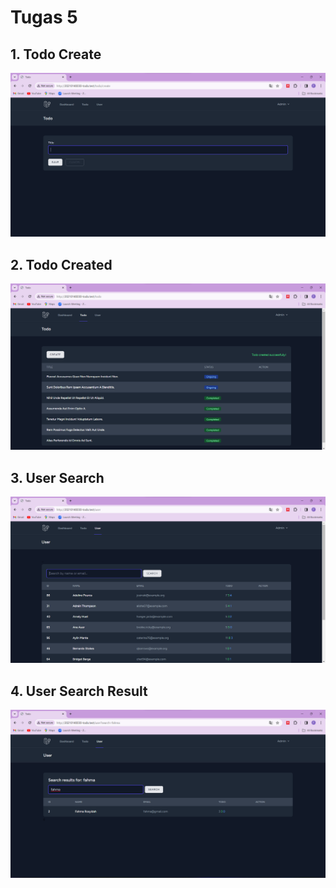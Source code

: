 # Tugas 5

## 1. Todo Create

![Alt text](screenshot/tugas5/todo_create.png)

## 2. Todo Created

![Alt text](screenshot/tugas5/todo_created.png)

## 3. User Search

![Alt text](screenshot/tugas5/user_search.png)

## 4. User Search Result

![Alt text](screenshot/tugas5/user_search_result.png)
